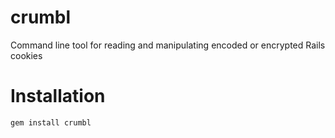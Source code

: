 crumbl
============

Command line tool for reading and manipulating encoded or encrypted Rails cookies

Installation
============
`gem install crumbl`
